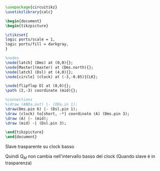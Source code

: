 ```tikz
\usepackage{circuitikz}
\usetikzlibrary{calc}

\begin{document}
\begin{tikzpicture}

\ctikzset{
logic ports/scale = 1,
logic ports/fill = darkgray,
}

%nodes
\node[latch] (Dms) at (0,0){};
\node[Master](master) at (Dms.north){};
\node[latch] (Dsl) at (4,0){};
\node[circle] (clock) at (-3,-0.85){CLK};

\node[flipflop D] at (8,0){};
\path (2,-3) coordinate (mid){};

%connections
%\draw (ANDa.out) |- (ORa.in 1);
\draw(Dms.pin 6) |- (Dsl.pin 1);
\draw (clock) to[short, -*] coordinate (A) (Dms.pin 3);
\draw (A) |- (mid);
\draw (mid) -| (Dsl.pin 3);

\end{tikzpicture}
\end{document}
```
Slave trasparente su clock basso


Quindi $Q_{M}$ non cambia nell'intervallo basso del clock (Quando slave è in trasparenza)